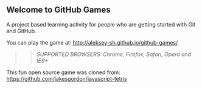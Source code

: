 ## Welcome to GitHub Games

A project based learning activity for people who are getting started with Git and GitHub.

You can play the game at: http://aleksey-sh.github.io/github-games/

>> _*SUPPORTED BROWSERS*: Chrome, Firefox, Safari, Opera and IE9+_

This fun open source game was cloned from: https://github.com/jakesgordon/javascript-tetris
